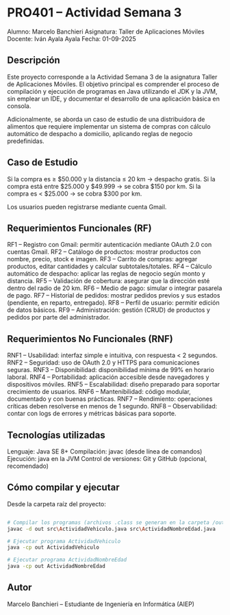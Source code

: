 # PRO401 – Actividad Semana 3

Alumno: Marcelo Banchieri
Asignatura: Taller de Aplicaciones Móviles
Docente: Iván Ayala Ayala
Fecha: 01-09-2025

## Descripción

Este proyecto corresponde a la Actividad Semana 3 de la asignatura Taller de Aplicaciones Móviles.
El objetivo principal es comprender el proceso de compilación y ejecución de programas en Java utilizando el JDK y la JVM, sin emplear un IDE, y documentar el desarrollo de una aplicación básica en consola.

Adicionalmente, se aborda un caso de estudio de una distribuidora de alimentos que requiere implementar un sistema de compras con cálculo automático de despacho a domicilio, aplicando reglas de negocio predefinidas.

## Caso de Estudio

Si la compra es ≥ $50.000 y la distancia ≤ 20 km → despacho gratis.
Si la compra está entre $25.000 y $49.999 → se cobra $150 por km.
Si la compra es < $25.000 → se cobra $300 por km.

Los usuarios pueden registrarse mediante cuenta Gmail.

## Requerimientos Funcionales (RF)

RF1 – Registro con Gmail: permitir autenticación mediante OAuth 2.0 con cuentas Gmail.
RF2 – Catálogo de productos: mostrar productos con nombre, precio, stock e imagen.
RF3 – Carrito de compras: agregar productos, editar cantidades y calcular subtotales/totales.
RF4 – Cálculo automático de despacho: aplicar las reglas de negocio según monto y distancia.
RF5 – Validación de cobertura: asegurar que la dirección esté dentro del radio de 20 km.
RF6 – Medio de pago: simular o integrar pasarela de pago.
RF7 – Historial de pedidos: mostrar pedidos previos y sus estados (pendiente, en reparto, entregado).
RF8 – Perfil de usuario: permitir edición de datos básicos.
RF9 – Administración: gestión (CRUD) de productos y pedidos por parte del administrador.

## Requerimientos No Funcionales (RNF)

RNF1 – Usabilidad: interfaz simple e intuitiva, con respuesta < 2 segundos.
RNF2 – Seguridad: uso de OAuth 2.0 y HTTPS para comunicaciones seguras.
RNF3 – Disponibilidad: disponibilidad mínima de 99% en horario laboral.
RNF4 – Portabilidad: aplicación accesible desde navegadores y dispositivos móviles.
RNF5 – Escalabilidad: diseño preparado para soportar crecimiento de usuarios.
RNF6 – Mantenibilidad: código modular, documentado y con buenas prácticas.
RNF7 – Rendimiento: operaciones críticas deben resolverse en menos de 1 segundo.
RNF8 – Observabilidad: contar con logs de errores y métricas básicas para soporte.

## Tecnologías utilizadas

Lenguaje: Java SE 8+
Compilación: javac (desde línea de comandos)
Ejecución: java en la JVM
Control de versiones: Git y GitHub (opcional, recomendado)

## Cómo compilar y ejecutar

Desde la carpeta raíz del proyecto:
```bash 

# Compilar los programas (archivos .class se generan en la carpeta /out)
javac -d out src\ActividadVehiculo.java src\ActividadNombreEdad.java

# Ejecutar programa ActividadVehiculo
java -cp out ActividadVehiculo

# Ejecutar programa ActividadNombreEdad
java -cp out ActividadNombreEdad
```
## Autor
Marcelo Banchieri – Estudiante de Ingeniería en Informática (AIEP)

